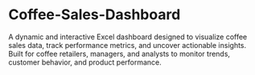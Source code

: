 # Coffee-Sales-Dashboard
A dynamic and interactive Excel dashboard designed to visualize coffee sales data, track performance metrics, and uncover actionable insights. Built for coffee retailers, managers, and analysts to monitor trends, customer behavior, and product performance.
